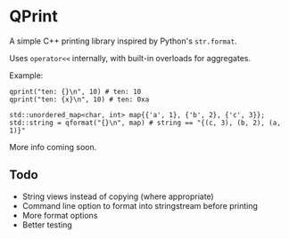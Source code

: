 
# QPrint

A simple C++ printing library inspired by Python's `str.format`.

Uses `operator<<` internally, with built-in overloads for aggregates.

Example:

```
qprint("ten: {}\n", 10) # ten: 10
qprint("ten: {x}\n", 10) # ten: 0xa

std::unordered_map<char, int> map{{'a', 1}, {'b', 2}, {'c', 3}};
std::string = qformat("{}\n", map) # string == "{(c, 3), (b, 2), (a, 1)}"
```

More info coming soon.

## Todo

- String views instead of copying (where appropriate)
- Command line option to format into stringstream before printing
- More format options
- Better testing


